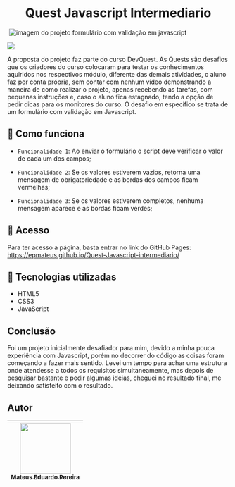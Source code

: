 #  <h1 align="center"> Quest Javascript Intermediario </h1>

<img> ![imagem do projeto formulário com validação em javascript](https://github.com/epmateus/Quest-Javascript-intermediario/assets/97775852/99b2e1da-9f26-41a4-9de0-7471d2074cd7) </img>

<img src="https://img.shields.io/badge/Status-Finalizado-brightgreen"/>

A proposta do projeto faz parte do curso DevQuest.
As Quests são desafios que os criadores do curso colocaram para testar os conhecimentos aquiridos nos respectivos módulo,
diferente das demais atividades, o aluno faz por conta própria, sem contar com nenhum vídeo demonstrando a maneira de como
realizar o projeto, apenas recebendo as tarefas, com pequenas instruções e, caso o aluno fica estagnado, tendo a opção de pedir dicas
para os monitores do curso.
O desafio em específico se trata de um formulário com validação em Javascript.

## :hammer: Como funciona

- `Funcionalidade 1`: Ao enviar o formulário o script deve verificar o valor de cada um dos campos;


- `Funcionalidade 2`: Se os valores estiverem vazios, retorna uma mensagem de obrigatoriedade e as bordas dos campos ficam vermelhas;


- `Funcionalidade 3`: Se os valores estiverem completos, nenhuma mensagem aparece e as bordas ficam verdes;

## 📁 Acesso
Para ter acesso a página, basta entrar no link do GitHub Pages: https://epmateus.github.io/Quest-Javascript-intermediario/

## :triangular_ruler: Tecnologias utilizadas
* HTML5
* CSS3
* JavaScript

## Conclusão
Foi um projeto inicialmente desafiador para mim, devido a minha pouca experiência com Javascript, porém no decorrer do código
as coisas foram começando a fazer mais sentido. Levei um tempo para achar uma estrutura onde atendesse a todos os requisitos
simultaneamente, mas depois de pesquisar bastante e pedir algumas ideias, cheguei no resultado final, me deixando satisfeito
com o resultado.

## Autor

| [<img src="https://user-images.githubusercontent.com/97775852/210607293-3b6bd614-0d84-40d2-818a-8d8c9cc2deb3.jpg" width=115><br><sub>Mateus Eduardo Pereira</sub>](https://github.com/epmateus) |
| :---: |
